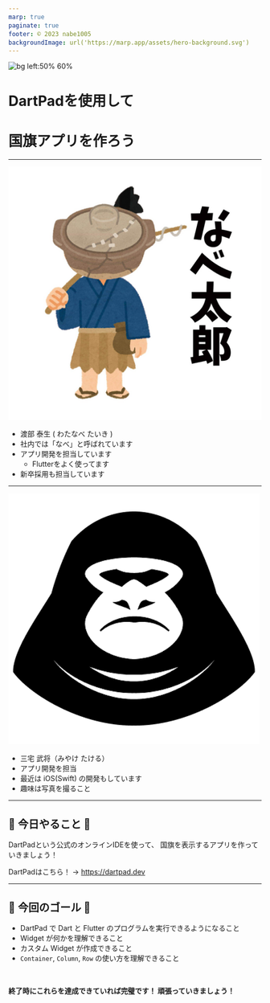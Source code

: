 ```yaml
---
marp: true
paginate: true
footer: ©︎ 2023 nabe1005
backgroundImage: url('https://marp.app/assets/hero-background.svg')
---
```


![bg left:50% 60%](https://storage.googleapis.com/cms-storage-bucket/c823e53b3a1a7b0d36a9.png)

# DartPadを使用して
# 国旗アプリを作ろう

---

![bg left:40% 80%](./imgs/12_nabetarou.png)

- 渡部 泰生 ( わたなべ たいき )
- 社内では「なべ」と呼ばれています
- アプリ開発を担当しています
  - Flutterをよく使ってます
- 新卒採用も担当しています

---

![bg left:40% 80%](./imgs/13_muchimuchi_logo_face.png)

- 三宅 武将（みやけ たける）
- アプリ開発を担当
- 最近は iOS(Swift) の開発もしています
- 趣味は写真を撮ること

---

## :muscle: 今日やること :muscle:

DartPadという公式のオンラインIDEを使って、
国旗を表示するアプリを作っていきましょう！

DartPadはこちら！ → https://dartpad.dev

---

## :tada: 今回のゴール :tada:

- DartPad で Dart と Flutter のプログラムを実行できるようになること
- Widget が何かを理解できること
- カスタム Widget が作成できること
- `Container`, `Column`, `Row` の使い方を理解できること

<br>

**終了時にこれらを達成できていれば完璧です！ 頑張っていきましょう！**